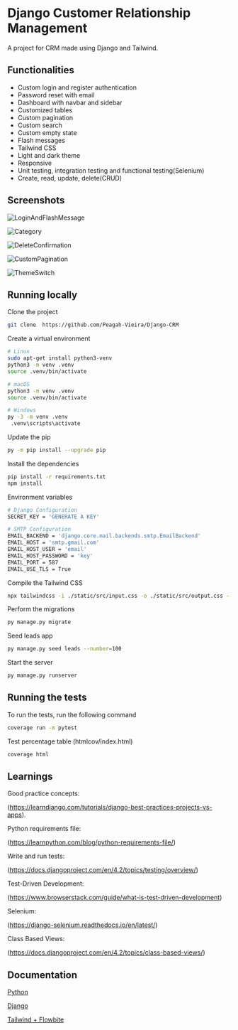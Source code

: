 # Django Customer Relationship Management

A project for CRM made using Django and Tailwind.

## Functionalities

- Custom login and register authentication
- Password reset with email 
- Dashboard with navbar and sidebar
- Customized tables
- Custom pagination
- Custom search
- Custom empty state
- Flash messages
- Tailwind CSS
- Light and dark theme
- Responsive
- Unit testing, integration testing and functional testing(Selenium)
- Create, read, update, delete(CRUD)

## Screenshots

![LoginAndFlashMessage](https://github.com/Peagah-Vieira/Django-CRM/assets/105545343/8bd0c883-6c73-47e7-9609-80aab389b1eb)

![Category](https://github.com/Peagah-Vieira/Django-CRM/assets/105545343/db0ce9f6-86a7-430d-96ad-be02917f3f3d)

![DeleteConfirmation](https://github.com/Peagah-Vieira/Django-CRM/assets/105545343/ea147f8e-a173-4965-8a37-1e0c9cddb5b1)

![CustomPagination](https://github.com/Peagah-Vieira/Django-CRM/assets/105545343/4d914fe2-6b47-49a3-81b8-a74e54734195)

![ThemeSwitch](https://github.com/Peagah-Vieira/Django-CRM/assets/105545343/28dc5fec-293a-4ad9-a5bb-235ba825dd78)

## Running locally

Clone the project

```bash
git clone  https://github.com/Peagah-Vieira/Django-CRM
```

Create a virtual environment

```bash
# Linux
sudo apt-get install python3-venv    
python3 -m venv .venv
source .venv/bin/activate

# macOS
python3 -m venv .venv
source .venv/bin/activate

# Windows
py -3 -m venv .venv
 .venv\scripts\activate
```

Update the pip

```bash
py -m pip install --upgrade pip
```

Install the dependencies

```bash
pip install -r requirements.txt
npm install
```

Environment variables

```bash
# Django Configuration
SECRET_KEY = 'GENERATE A KEY'

# SMTP Configuration
EMAIL_BACKEND = 'django.core.mail.backends.smtp.EmailBackend'
EMAIL_HOST = 'smtp.gmail.com'
EMAIL_HOST_USER = 'email'
EMAIL_HOST_PASSWORD = 'key'
EMAIL_PORT = 587
EMAIL_USE_TLS = True
```

Compile the Tailwind CSS

```bash
npx tailwindcss -i ./static/src/input.css -o ./static/src/output.css --watch
```

Perform the migrations

```bash
py manage.py migrate
```

Seed leads app

```bash
py manage.py seed leads --number=100
```

Start the server

```bash
py manage.py runserver
```

## Running the tests

To run the tests, run the following command

```bash
coverage run -m pytest 
```

Test percentage table (htmlcov/index.html)

```bash
coverage html
```

## Learnings

Good practice concepts:

(https://learndjango.com/tutorials/django-best-practices-projects-vs-apps).


Python requirements file:

(https://learnpython.com/blog/python-requirements-file/)

Write and run tests:

(https://docs.djangoproject.com/en/4.2/topics/testing/overview/)

Test-Driven Development:

(https://www.browserstack.com/guide/what-is-test-driven-development)

Selenium:

(https://django-selenium.readthedocs.io/en/latest/)

Class Based Views:

(https://docs.djangoproject.com/en/4.2/topics/class-based-views/)

## Documentation

[Python](https://www.python.org)

[Django](https://www.djangoproject.com)

[Tailwind + Flowbite](https://flowbite.com/docs/getting-started/django/)





